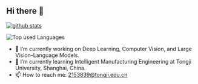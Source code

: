 ## Hi there 👋
[![github stats](https://github-readme-stats.vercel.app/api?username=wyh-neophyte)](https://github.com/anuraghazra/github-readme-stats)

![Top used Languages](https://github-readme-stats.vercel.app/api/top-langs/?username=wyh-neophyte&layout=compact)
- 🔭 I’m currently working on Deep Learning, Computer Vision, and Large Vision-Language Models.
- 🌱 I’m currently learning Intelligent Manufacturing Engineering at Tongji University, Shanghai, China.
- 📫 How to reach me: 2153839@tongji.edu.cn


<!--
**wyh-neophyte/wyh-neophyte** is a ✨ _special_ ✨ repository because its `README.md` (this file) appears on your GitHub profile.

Here are some ideas to get you started:

- 🔭 I’m currently working on Deep Learning, Computer Vision, and Large Vision-Language Models.
- 🌱 I’m currently learning ...
- 👯 I’m looking to collaborate on ...
- 🤔 I’m looking for help with ...
- 💬 Ask me about ...
- 📫 How to reach me: ...
- 😄 Pronouns: ...
- ⚡ Fun fact: ...
-->
